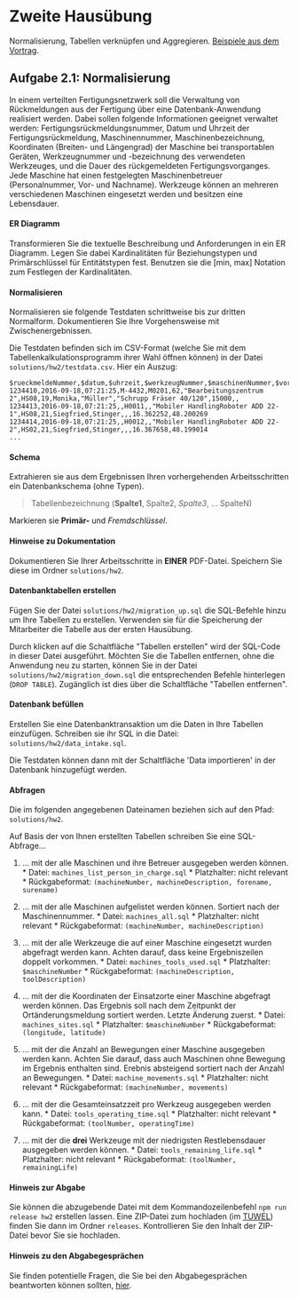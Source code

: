 [tuwel_course_address]: https://tuwel.tuwien.ac.at/course/view.php?id=8260

#  Zweite Hausübung

Normalisierung, Tabellen verknüpfen und Aggregieren. [Beispiele aus dem 
Vortrag](/assignments/lecture2.md).

## Aufgabe 2.1: Normalisierung
In einem verteilten Fertigungsnetzwerk soll die Verwaltung von 
Rückmeldungen aus der Fertigung über eine Datenbank-Anwendung realisiert 
werden. Dabei sollen folgende Informationen geeignet verwaltet werden: 
Fertigungsrückmeldungsnummer, Datum und Uhrzeit der Fertigungsrückmeldung, 
Maschinennummer, Maschinenbezeichnung, Koordinaten (Breiten- und Längengrad) 
der Maschine bei transportablen Geräten, Werkzeugnummer und -bezeichnung des 
verwendeten Werkzeuges, und die Dauer des rückgemeldeten Fertigungsvorganges. 
Jede Maschine hat einen festgelegten Maschinenbetreuer (Personalnummer, Vor- 
und Nachname). Werkzeuge können an mehreren verschiedenen Maschinen eingesetzt 
werden und besitzen eine Lebensdauer.


#### ER Diagramm
Transformieren Sie die textuelle Beschreibung und Anforderungen in ein 
ER Diagramm. Legen Sie dabei Kardinalitäten für Beziehungstypen und 
Primärschlüssel für Entitätstypen fest. Benutzen sie die [min, max] Notation 
zum Festlegen der Kardinalitäten.


#### Normalisieren
Normalisieren sie folgende Testdaten schrittweise bis zur dritten Normalform. 
Dokumentieren Sie Ihre Vorgehensweise mit Zwischenergebnissen.

Die Testdaten befinden sich im CSV-Format (welche Sie mit dem  
Tabellenkalkulationsprogramm ihrer Wahl öffnen können) in der Datei 
`solutions/hw2/testdata.csv`. Hier ein Auszug:

```
$rueckmeldeNummer,$datum,$uhrzeit,$werkzeugNummer,$maschinenNummer,$vorgangssdauer,$maschinenBezeichnung,$hauptstandort,$maschinenBetreuerSVNR,$maschinenBetreuerVorname,$maschinenBetreuerNachname,$werkzeugBezeichnung,$standzeit,$laengengrad,$breitengrad
1234410,2016-09-18,07:21:25,M-4432,M0201,62,"Bearbeitungszentrum 2",HS08,19,Monika,"Müller","Schrupp Fräser 40/120",15000,,
1234413,2016-09-18,07:21:25,,H0011,,"Mobiler HandlingRoboter ADD 22-1",HS08,21,Siegfried,Stinger,,,16.362252,48.200269
1234414,2016-09-18,07:21:25,,H0012,,"Mobiler HandlingRoboter ADD 22-2",HS02,21,Siegfried,Stinger,,,16.367658,48.199014
...
```


#### Schema
Extrahieren sie aus dem Ergebnissen Ihren vorhergehenden  Arbeitsschritten ein 
Datenbankschema (ohne Typen).

> Tabellenbezeichnung (**Spalte1**, Spalte2, *Spalte3*, ... SpalteN)

Markieren sie **Primär-** und *Fremdschlüssel*.


#### Hinweise zu Dokumentation
Dokumentieren Sie Ihrer Arbeitsschritte in **EINER** PDF-Datei. Speichern Sie 
diese im Ordner `solutions/hw2`.


#### Datenbanktabellen erstellen
Fügen Sie der Datei `solutions/hw2/migration_up.sql` die SQL-Befehle hinzu um 
Ihre Tabellen zu erstellen. Verwenden sie für die Speicherung der Mitarbeiter 
die Tabelle aus der ersten Hausübung.

Durch klicken auf die Schaltfläche "Tabellen erstellen" wird der SQL-Code in
dieser Datei ausgeführt. Möchten Sie die Tabellen entfernen, ohne die Anwendung 
neu zu starten, können Sie in der Datei `solutions/hw2/migration_down.sql` 
die entsprechenden Befehle hinterlegen (`DROP TABLE`). Zugänglich ist dies über 
die Schaltfläche "Tabellen entfernen". 


#### Datenbank befüllen
Erstellen Sie eine Datenbanktransaktion um die Daten in Ihre Tabellen 
einzufügen. Schreiben sie ihr SQL in die Datei: 
`solutions/hw2/data_intake.sql`.

Die Testdaten können dann mit der Schaltfläche 'Data importieren' in der 
Datenbank hinzugefügt werden.


#### Abfragen
Die im folgenden angegebenen Dateinamen beziehen sich auf den Pfad: `solutions/hw2`.

Auf Basis der von Ihnen erstellten Tabellen schreiben Sie eine SQL-Abfrage...

  1. ... mit der alle Maschinen und ihre Betreuer ausgegeben werden können.
    * Datei: `machines_list_person_in_charge.sql`
    * Platzhalter: nicht relevant
    * Rückgabeformat: `(machineNumber, machineDescription, forename, surename)`

  2. ... mit der alle Maschinen aufgelistet werden können. Sortiert nach der 
  Maschinennummer.
    * Datei: `machines_all.sql`
    * Platzhalter: nicht relevant
    * Rückgabeformat: `(machineNumber, machineDescription)`

  3. ... mit der alle Werkzeuge die auf einer Maschine eingesetzt wurden 
  abgefragt werden kann. Achten darauf, dass keine Ergebniszeilen doppelt vorkommen.
    * Datei: `machines_tools_used.sql`
    * Platzhalter: `$maschineNumber`
    * Rückgabeformat: `(machineDescription, toolDescription)`

  4. ... mit der die Koordinaten der Einsatzorte einer Maschine abgefragt 
  werden können. Das Ergebnis soll nach dem Zeitpunkt der Ortänderungsmeldung 
  sortiert werden. Letzte Änderung zuerst.
    * Datei: `machines_sites.sql`
    * Platzhalter: `$maschineNumber`
    * Rückgabeformat: `(longitude, latitude)`

  5. ... mit der die Anzahl an Bewegungen einer Maschine ausgegeben werden kann.
  Achten Sie darauf, dass auch Maschinen ohne Bewegung im Ergebnis enthalten 
  sind. Erebnis absteigend sortiert nach der Anzahl an Bewegungen.
    * Datei: `machine_movements.sql`
    * Platzhalter: nicht relevant
    * Rückgabeformat: `(machineNumber, movements)`

  6. ... mit der die Gesamteinsatzzeit pro Werkzeug ausgegeben werden kann.
    * Datei: `tools_operating_time.sql`
    * Platzhalter: nicht relevant
    * Rückgabeformat: `(toolNumber, operatingTime)`

  7. ... mit der die **drei** Werkzeuge mit der niedrigsten Restlebensdauer ausgegeben werden können.
    * Datei: `tools_remaining_life.sql`
    * Platzhalter: nicht relevant
    * Rückgabeformat: `(toolNumber, remainingLife)`


#### Hinweis zur Abgabe <a name="abgabe"></a>
Sie können die abzugebende Datei mit dem Kommandozeilenbefehl 
`npm run release hw2` erstellen lassen. Eine ZIP-Datei zum hochladen (im 
[TUWEL][tuwel_course_address]) finden Sie dann im Ordner `releases`. 
Kontrollieren Sie den Inhalt der ZIP-Datei bevor Sie sie hochladen.


#### Hinweis zu den Abgabegesprächen
Sie finden potentielle Fragen, die Sie bei den Abgabegesprächen beantworten 
können sollten, [hier](/assignments/hw2_questions.md).